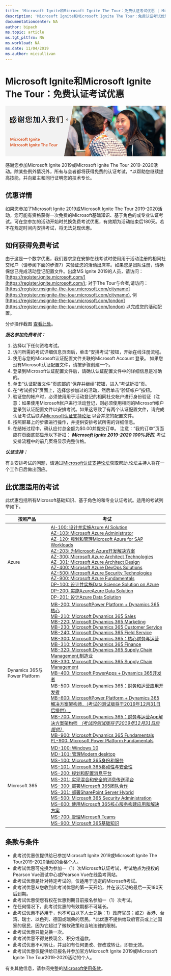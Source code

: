 ```yaml
---
title: 'Microsoft Ignite和Microsoft Ignite The Tour：免费认证考试优惠 | Microsoft Docs'
description: 'Microsoft Ignite和Microsoft Ignite The Tour：免费认证考试优惠' 
documentationcenter: NA 
author: bipach
ms.topic: article
ms.tgt_pltfrm: NA
ms.workload: NA
ms.date: 11/04/2019
ms.author: micsullivan
---
```

# Microsoft Ignite和Microsoft Ignite The Tour：免费认证考试优惠

![免费认证考试优惠横幅广告](images/free-certification-exam-offer-banner.png "免费认证考试优惠横幅广告")

感谢您参加Microsoft Ignite 2019或Microsoft Ignite The Tour 2019-2020活动。除某些例外情况外，所有与会者都将获得免费的认证考试，*以帮助您继续提高技能，并向雇主和同行证明您的技术专长。

## 优惠详情

如果您参加了Microsoft Ignite 2019或Microsoft Ignite The Tour 2019-2020活动，您可能有资格获得一次免费的Microsoft基础知识、基于角色的或专业认证考试。可在您参加的活动开始时兑换免费考试优惠，有效期为活动结束后180天。若不在规定时间内安排考试，将无法兑现优惠。  

## 如何获得免费考试

由于这是一个数字优惠，我们要求您在安排在线考试时使用用于活动注册的相同社交帐户（请参阅下面的步骤7）来验证您的活动出席率。如果您是团队注册，请确保您已完成活动登记配置文件。出席MS Ignite 2019的人员，请访问： [https://register.ignite.microsoft.com/](https://register.ignite.microsoft.com/); 对于The Tour与会者,请访问： [https://register.msignite-the-tour.microsoft.com/cityname](https://register.msignite-the-tour.microsoft.com/cityname), 例 [https://register.msignite-the-tour.microsoft.com/london](https://register.msignite-the-tour.microsoft.com/london) 以完成您的活动配置。

分步操作截图 [查看此处](https://query.prod.cms.rt.microsoft.com/cms/api/am/binary/RE4i3R4)。

***报名参加免费考试：***

1. 选择以下任何资格考试。
2. 访问所需的考试详细信息页面后，单击“安排考试”按钮，开始在线注册流程。
3. 使用与您的Microsoft认证配置文件关联的Microsoft Account 登录。  如果您没有Microsoft认证配置文件，请按步骤创建一个。
4. 登录到Microsoft认证配置文件后，请确认认证配置文件中的详细信息是准确的。
5. 单击“认证配置文件”页底部的“保存并继续”按钮，进入“考试折扣”页。
6. 在“考试折扣”页面上，选择您参加过的活动，然后单击“验证帐户”按钮。
7. 验证您的帐户时，必须使用用于活动登记的相同社交帐户进行身份验证（注意：如果使用Microsoft帐户进行活动登记，则必须使用相同的Microsoft帐户登录到认证配置文件以安排考试。如果这导致了有两个认证配置文件，请完成认证考试后联系[Microsoft认证支持论坛](https://trainingsupport.microsoft.com/en-us/mcp/forum?sort=LastReplyDate&dir=Desc&tab=All&status=all&mod=&modAge=&advFil=&postedAfter=&postedBefore=&threadType=All&isFilterExpanded=false&page=1) 以合并您的配置文件。
8. 按照屏幕上的步骤进行操作，并提供安排考试所需的详细信息。
9. 在结帐过程中，确认应付总金额为$0.00并提交订单。  注意：“我的订单”页面应在页面底部显示以下折扣：  ***Microsoft Ignite 2019-2020 100%折扣***.  考试安排流程中的前几页将显示完整价格。

***认证支持：***

有关安排考试的问题，请通过[Microsoft认证支持论坛](https://trainingsupport.microsoft.com/en-us/mcp/forum?sort=LastReplyDate&dir=Desc&tab=All&status=all&mod=&modAge=&advFil=&postedAfter=&postedBefore=&threadType=All&isFilterExpanded=false&page=1)获取帮助.论坛主持人将在一个工作日后做出回应。

## 此优惠适用的考试

此优惠包括所有Microsoft基础知识、基于角色的和专业认证考试。适用的考试列举如下。

| 按照产品 | 考试 |
| --- | --- |
| Azure | [AI-100: 设计并实施Azure AI Solution](/learn/certifications/exams/ai-100)<br/>[AZ-103: Microsoft Azure Administrator](/learn/certifications/exams/az-103)<br/>[AZ-120: 规划和管理Microsoft Azure for SAP Workloads](/learn/certifications/exams/az-120)<br/>[AZ-203: 为Microsoft Azure开发解决方案](/learn/certifications/exams/az-203)<br/>[AZ-300: Microsoft Azure Architect Technologies](/learn/certifications/exams/az-300)<br/>[AZ-301: Microsoft Azure Architect Design](/learn/certifications/exams/az-301)<br/>[AZ-400: Microsoft Azure DevOps Solutions](/learn/certifications/exams/az-400)<br/>[AZ-500: Microsoft Azure Security Technologies](/learn/certifications/exams/az-500)<br/>[AZ-900: Microsoft Azure Fundamentals](/learn/certifications/exams/az-900)<br/>[DP-100: 设计并实施Data Science Solution on Azure](/learn/certifications/exams/dp-100)<br/>[DP-200: 实施AzureAzure Data Solution](/learn/certifications/exams/dp-200)<br/>[DP-201: 设计Azure Data Solution](/learn/certifications/exams/dp-201) |
| Dynamics 365与Power Platform | [MB-200: MicrosoftPower Platform + Dynamics 365核心](/learn/certifications/exams/mb-200)<br/>[MB-210: Microsoft Dynamics 365 Sales](/learn/certifications/exams/mb-210)<br/>[MB-220: Microsoft Dynamics 365 Marketing](/learn/certifications/exams/mb-220)<br/>[MB-230: Microsoft Dynamics 365 Customer Service](/learn/certifications/exams/mb-230)<br/>[MB-240: Microsoft Dynamics 365 Field Service](/learn/certifications/exams/mb-240)<br/>[MB-300: Microsoft Dynamics 365：核心财务与运营](/learn/certifications/exams/mb-300)<br/>[MB-310: Microsoft Dynamics 365 Finance](/learn/certifications/exams/mb-310)<br/>[MB-320: Microsoft Dynamics 365 Supply Chain Management,制造业](/learn/certifications/exams/mb-320)<br/>[MB-330: Microsoft Dynamics 365 Supply Chain Management](/learn/certifications/exams/mb-330)<br/>[MB-400: Microsoft PowerApps + Dynamics 365开发者](/learn/certifications/exams/mb-400)<br/>[MB-500: Microsoft Dynamics 365：财务和运营应用开发者](/learn/certifications/exams/mb-500)<br/>[MB-600: MicrosoftPower Platform + Dynamics 365解决方案架构师_（考试的测试版将于2019年12月31日后提供）_](/learn/certifications/exams/mb-600)<br/>[MB-700: Microsoft Dynamics 365：财务与运营App解决方案架构师 _（考试的测试版将于2019年12月31日后提供）_](/learn/certifications/exams/mb-700)<br/>[MB-900: Microsoft Dynamics 365 Fundamentals](/learn/certifications/exams/mb-900) <br/>[PL-900: Microsoft Power Platform Fundamentals](/learn/certifications/exams/pl-900)|
| Microsoft 365 | [MD-100: Windows 10](/learn/certifications/exams/md-100)<br/>[MD-101: 管理Modern desktop](/learn/certifications/exams/md-101)<br/>[MS-100: Microsoft 365身份和服务](/learn/certifications/exams/ms-100)<br/>[MS-101: Microsoft 365移动性与安全性](/learn/certifications/exams/ms-101)<br/>[MS-200: 规划和配置消息平台](/learn/certifications/exams/ms-200)<br/>[MS-201: 实现混合和安全的消息传送平台](/learn/certifications/exams/ms-201)<br/>[MS-300: 部署Microsoft 365团队合作](/learn/certifications/exams/ms-300)<br/>[MS-301: 部署SharePoint Server Hybrid](/learn/certifications/exams/ms-301)<br/>[MS-500: Microsoft 365 Security Administration](/learn/certifications/exams/ms-500)<br/>[MS-600: 使用Microsoft 365核心服务构建应用和解决方案](/learn/certifications/exams/ms-600)<br/>[MS-700: 管理Microsoft Teams](/learn/certifications/exams/ms-700)<br/>[MS-900: Microsoft 365基础知识](/learn/certifications/exams/ms-900) |

## 条款与条件

- 此考试优惠仅提供给已参加Microsoft Ignite 2019或Microsoft Ignite The Tour2019-2020活动的合格个人。
- 此考试优惠可兑换为参加一（1）次Microsoft认证考试，考试地点为授权的Pearson Vue测试中心或Pearson Vue在线监考网站。
- 此考试优惠是针对特定考试的，仅适用于选定的Microsoft考试。
- 此考试优惠从您收到此考试优惠的第一天开始，并在该活动的最后一天180天后到期。
- 此考试优惠使您有权在优惠到期日前报名参加一（1）次考试。
- 在任何情况下，此考试优惠的有效期都不可延长。
- 此考试优惠不适用于，也不可由以下人士兑换：1）政府官员；或2）香港、台湾、瑞士、以色列、德国或瑞典的居民。*此优惠不提供给政府官员或上述国家的居民，因为它超过了微软政策和当地法律的限制。
- 此考试优惠只能兑换一次。
- 此考试优惠不得兑换现金、积分或退款。
- 此考试优惠不可转让，并且如有任何更改、修改或转让，即告无效。
- 此考试优惠仅提供给已报名并参加官方Microsoft Ignite 2019或Microsoft Ignite The Tour2019-2020活动的个人。

有关其他信息，请参阅完整的[Microsoft使用条款](https://www.microsoft.com/en-us/legal/intellectualproperty/copyright/default.aspx?SilentAuth=1)。
